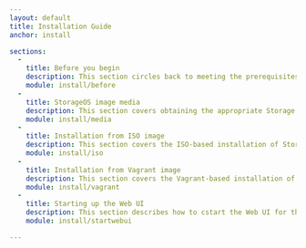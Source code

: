 ```yaml
---
layout: default
title: Installation Guide
anchor: install

sections:
  -
    title: Before you begin
    description: This section circles back to meeting the prerequisites.
    module: install/before
  -
    title: StorageOS image media
    description: This section covers obtaining the appropriate Storage OS media for install.
    module: install/media
  -
    title: Installation from ISO image
    description: This section covers the ISO-based installation of StorageOS.
    module: install/iso
  -
    title: Installation from Vagrant image
    description: This section covers the Vagrant-based installation of StorageOS
    module: install/vagrant
  -
    title: Starting up the Web UI
    description: This section describes how to cstart the Web UI for the first time.
    module: install/startwebui

---
```

